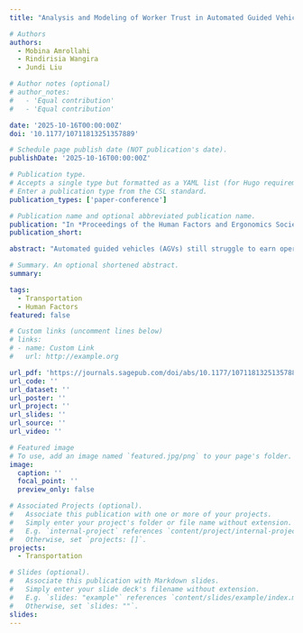 ```yaml
---
title: "Analysis and Modeling of Worker Trust in Automated Guided Vehicles for Manufacturing Workplace"

# Authors
authors:
  - Mobina Amrollahi
  - Rindirisia Wangira
  - Jundi Liu

# Author notes (optional)
# author_notes:
#   - 'Equal contribution'
#   - 'Equal contribution'

date: '2025-10-16T00:00:00Z'
doi: '10.1177/10711813251357889'

# Schedule page publish date (NOT publication's date).
publishDate: '2025-10-16T00:00:00Z'

# Publication type.
# Accepts a single type but formatted as a YAML list (for Hugo requirements).
# Enter a publication type from the CSL standard.
publication_types: ['paper-conference']

# Publication name and optional abbreviated publication name.
publication: "In *Proceedings of the Human Factors and Ergonomics Society Annual Meeting*, 2025"
publication_short:

abstract: "Automated guided vehicles (AGVs) still struggle to earn operator trust on manufacturing floors. We ran a simulator study that varied AGV deceleration rate, approach direction, and the worker's expected path to model how those factors shape perceived trust. The findings highlight directional and kinematic cues that can calibrate worker trust and guide the design of safer, more collaborative human-AGV work cells."

# Summary. An optional shortened abstract.
summary: 

tags: 
  - Transportation
  - Human Factors
featured: false

# Custom links (uncomment lines below)
# links:
# - name: Custom Link
#   url: http://example.org

url_pdf: 'https://journals.sagepub.com/doi/abs/10.1177/10711813251357889'
url_code: ''
url_dataset: ''
url_poster: ''
url_project: ''
url_slides: ''
url_source: ''
url_video: ''

# Featured image
# To use, add an image named `featured.jpg/png` to your page's folder.
image:
  caption: ''
  focal_point: ''
  preview_only: false

# Associated Projects (optional).
#   Associate this publication with one or more of your projects.
#   Simply enter your project's folder or file name without extension.
#   E.g. `internal-project` references `content/project/internal-project/index.md`.
#   Otherwise, set `projects: []`.
projects:
  - Transportation

# Slides (optional).
#   Associate this publication with Markdown slides.
#   Simply enter your slide deck's filename without extension.
#   E.g. `slides: "example"` references `content/slides/example/index.md`.
#   Otherwise, set `slides: ""`.
slides:
---
```

<!-- 
{{% callout note %}}
Click the _Cite_ button above to demo the feature to enable visitors to import publication metadata into their reference management software.
{{% /callout %}}

{{% callout note %}}
Create your slides in Markdown - click the _Slides_ button to check out the example.
{{% /callout %}}

Add the publication's **full text** or **supplementary notes** here. You can use rich formatting such as including [code, math, and images](https://docs.hugoblox.com/content/writing-markdown-latex/). -->
